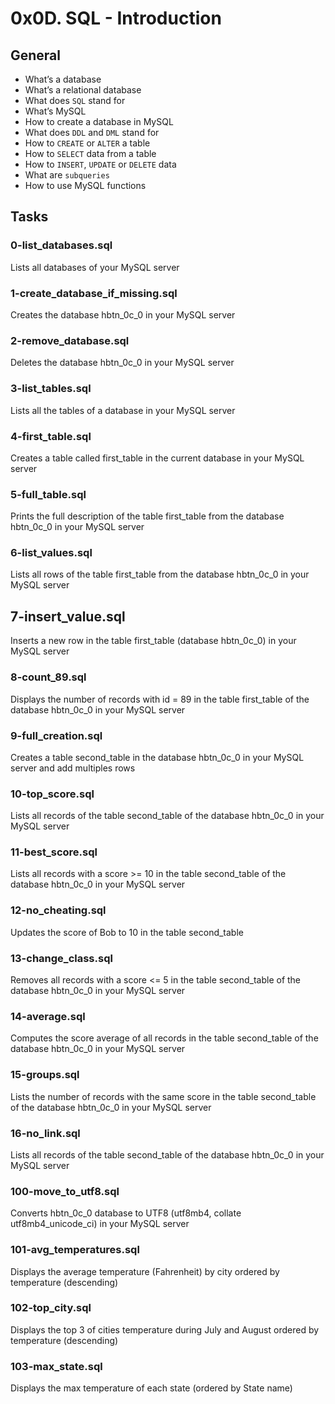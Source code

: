 # 0x0D. SQL - Introduction

## General

- What’s a database
- What’s a relational database
- What does `SQL` stand for
- What’s MySQL
- How to create a database in MySQL
- What does `DDL` and `DML` stand for
- How to `CREATE` or `ALTER` a table
- How to `SELECT` data from a table
- How to `INSERT`, `UPDATE` or `DELETE` data
- What are `subqueries`
- How to use MySQL functions

## Tasks

### 0-list_databases.sql

Lists all databases of your MySQL server

### 1-create_database_if_missing.sql

Creates the database hbtn_0c_0 in your MySQL server

### 2-remove_database.sql

Deletes the database hbtn_0c_0 in your MySQL server

### 3-list_tables.sql

Lists all the tables of a database in your MySQL server

### 4-first_table.sql

Creates a table called first_table in the current database in your MySQL server

### 5-full_table.sql

Prints the full description of the table first_table from the database hbtn_0c_0 in your MySQL server

### 6-list_values.sql

Lists all rows of the table first_table from the database hbtn_0c_0 in your MySQL server

## 7-insert_value.sql

Inserts a new row in the table first_table (database hbtn_0c_0) in your MySQL server

### 8-count_89.sql

Displays the number of records with id = 89 in the table first_table of the database hbtn_0c_0 in your MySQL server

### 9-full_creation.sql

Creates a table second_table in the database hbtn_0c_0 in your MySQL server and add multiples rows

### 10-top_score.sql

Lists all records of the table second_table of the database hbtn_0c_0 in your MySQL server

### 11-best_score.sql

Lists all records with a score >= 10 in the table second_table of the database hbtn_0c_0 in your MySQL server

### 12-no_cheating.sql

Updates the score of Bob to 10 in the table second_table

### 13-change_class.sql

Removes all records with a score <= 5 in the table second_table of the database hbtn_0c_0 in your MySQL server

### 14-average.sql

Computes the score average of all records in the table second_table of the database hbtn_0c_0 in your MySQL server

### 15-groups.sql

Lists the number of records with the same score in the table second_table of the database hbtn_0c_0 in your MySQL server

### 16-no_link.sql

Lists all records of the table second_table of the database hbtn_0c_0 in your MySQL server

### 100-move_to_utf8.sql

Converts hbtn_0c_0 database to UTF8 (utf8mb4, collate utf8mb4_unicode_ci) in your MySQL server

### 101-avg_temperatures.sql

Displays the average temperature (Fahrenheit) by city ordered by temperature (descending)

### 102-top_city.sql

Displays the top 3 of cities temperature during July and August ordered by temperature (descending)

### 103-max_state.sql

Displays the max temperature of each state (ordered by State name)

